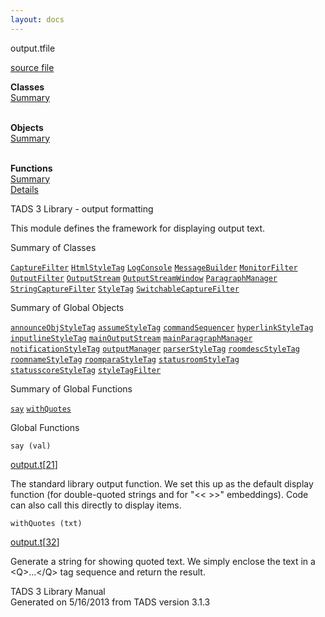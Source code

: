 ```yaml
---
layout: docs
---
```

<span class="title">output.t</span><span class="type">file</span>

[source file](../source/output.t.html)

**Classes**  
[Summary](#_ClassSummary_)  
 

**Objects**  
[Summary](#_ObjectSummary_)  
 

**Functions**  
[Summary](#_FunctionSummary_)  
[Details](#_Functions_)



TADS 3 Library - output formatting

This module defines the framework for displaying output text.



<span id="_ClassSummary_"></span>



<span class="hdln">Summary of Classes</span>  



[`CaptureFilter`](../object/CaptureFilter.html) [`HtmlStyleTag`](../object/HtmlStyleTag.html) [`LogConsole`](../object/LogConsole.html) [`MessageBuilder`](../object/MessageBuilder.html) [`MonitorFilter`](../object/MonitorFilter.html) [`OutputFilter`](../object/OutputFilter.html) [`OutputStream`](../object/OutputStream.html) [`OutputStreamWindow`](../object/OutputStreamWindow.html) [`ParagraphManager`](../object/ParagraphManager.html) [`StringCaptureFilter`](../object/StringCaptureFilter.html) [`StyleTag`](../object/StyleTag.html) [`SwitchableCaptureFilter`](../object/SwitchableCaptureFilter.html)
<span id="_ObjectSummary_"></span>



<span class="hdln">Summary of Global Objects</span>  



[`announceObjStyleTag`](../object/announceObjStyleTag.html) [`assumeStyleTag`](../object/assumeStyleTag.html) [`commandSequencer`](../object/commandSequencer.html) [`hyperlinkStyleTag`](../object/hyperlinkStyleTag.html) [`inputlineStyleTag`](../object/inputlineStyleTag.html) [`mainOutputStream`](../object/mainOutputStream.html) [`mainParagraphManager`](../object/mainParagraphManager.html) [`notificationStyleTag`](../object/notificationStyleTag.html) [`outputManager`](../object/outputManager.html) [`parserStyleTag`](../object/parserStyleTag.html) [`roomdescStyleTag`](../object/roomdescStyleTag.html) [`roomnameStyleTag`](../object/roomnameStyleTag.html) [`roomparaStyleTag`](../object/roomparaStyleTag.html) [`statusroomStyleTag`](../object/statusroomStyleTag.html) [`statusscoreStyleTag`](../object/statusscoreStyleTag.html) [`styleTagFilter`](../object/styleTagFilter.html)
<span id="FunctionSummary_"></span>



<span class="hdln">Summary of Global Functions</span>  



[`say`](#say) [`withQuotes`](#withQuotes)

<span id="_Functions_"></span>



<span class="hdln">Global Functions</span>  



<span id="say"></span>

`say (val)`

[output.t](../file/output.t.html)\[[21](../source/output.t.html#21)\]



The standard library output function. We set this up as the default
display function (for double-quoted strings and for "\<\< \>\>"
embeddings). Code can also call this directly to display items.



<span id="withQuotes"></span>

`withQuotes (txt)`

[output.t](../file/output.t.html)\[[32](../source/output.t.html#32)\]



Generate a string for showing quoted text. We simply enclose the text in
a \<Q\>...\</Q\> tag sequence and return the result.





TADS 3 Library Manual  
Generated on 5/16/2013 from TADS version 3.1.3


